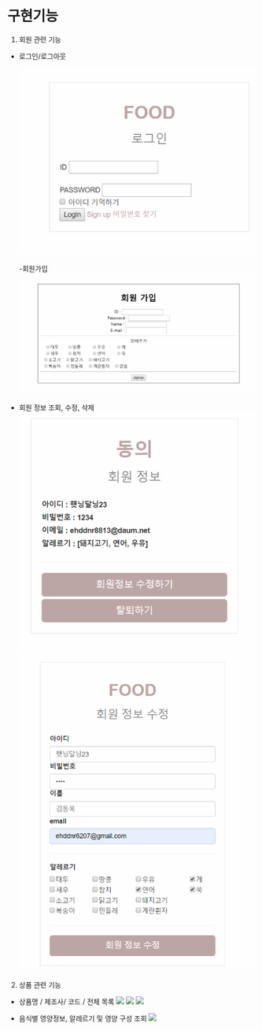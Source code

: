 # 구현기능

1. 회원 관련 기능

  - 로그인/로그아웃
    
    <img src="image/login.PNG">
    
    -회원가입
    <img src="image/signup.PNG">
    
  - 회원 정보 조회, 수정, 삭제
    <img src="image/userInfo.PNG">
    <img src="image/modify.PNG">
    
2. 상품 관련 기능

  - 상품명 / 제조사/ 코드 / 전체 목록
    <img src="screenshot/mainpage.PNG">
    <img src="screenshot/SearchByMaker.PNG">
    <img src="screenshot/SearchByName.PNG">
    
  - 음식별 영양정보, 알레르기 및 영양 구성 조회
    <img src="screenshot/detail.PNG">
